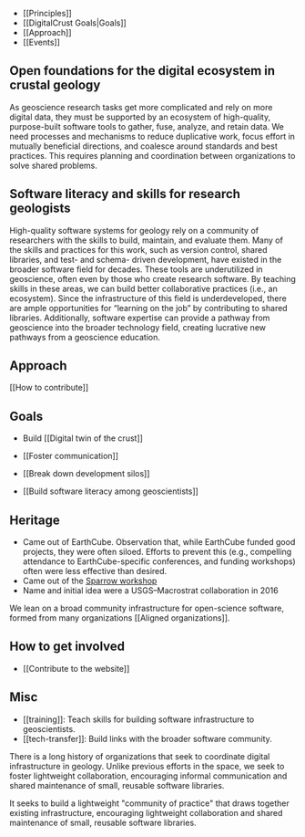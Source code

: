 - [[Principles]]
- [[DigitalCrust Goals|Goals]]
- [[Approach]]
- [[Events]]

## Open foundations for the digital ecosystem in crustal geology

As geoscience research tasks get more complicated and rely on more digital data,
they must be supported by an ecosystem of high-quality, purpose-built software
tools to gather, fuse, analyze, and retain data. We need processes and
mechanisms to reduce duplicative work, focus effort in mutually beneficial
directions, and coalesce around standards and best practices. This requires
planning and coordination between organizations to solve shared problems.

## Software literacy and skills for research geologists

High-quality software systems for geology rely on a community of researchers
with the skills to build, maintain, and evaluate them. Many of the skills and
practices for this work, such as version control, shared libraries, and test-
and schema- driven development, have existed in the broader software field for
decades. These tools are underutilized in geoscience, often even by those who
create research software. By teaching skills in these areas, we can build better
collaborative practices (i.e., an ecosystem). Since the infrastructure of this
field is underdeveloped, there are ample opportunities for “learning on the job”
by contributing to shared libraries. Additionally, software expertise can
provide a pathway from geoscience into the broader technology field, creating
lucrative new pathways from a geoscience education.

## Approach

[[How to contribute]]

## Goals

- Build [[Digital twin of the crust]]

- [[Foster communication]]
- [[Break down development silos]]
- [[Build software literacy among geoscientists]]

## Heritage

- Came out of EarthCube. Observation that, while EarthCube funded good projects,
  they were often siloed. Efforts to prevent this (e.g., compelling attendance
  to EarthCube-specific conferences, and funding workshops) often were less
  effective than desired.
- Came out of the
  [Sparrow workshop](https://sparrow-data.org/media/2022/oct-workshop/index.html)
- Name and initial idea were a USGS–Macrostrat collaboration in 2016

We lean on a broad community infrastructure for open-science software, formed
from many organizations [[Aligned organizations]].

## How to get involved

- [[Contribute to the website]]

## Misc

- [[training]]: Teach skills for building software infrastructure to
  geoscientists.
- [[tech-transfer]]: Build links with the broader software community.

There is a long history of organizations that seek to coordinate digital
infrastructure in geology. Unlike previous efforts in the space, we seek to
foster lightweight collaboration, encouraging informal communication and shared
maintenance of small, reusable software libraries.

It seeks to build a lightweight "community of practice" that draws together
existing infrastructure, encouraging lightweight collaboration and shared
maintenance of small, reusable software libraries.
